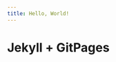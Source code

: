 ```yaml
---
title: Hello, World!
---
```


<html>
<head>
</head>
<body>
	<h1>Jekyll + GitPages</h1>
</body>
</html>